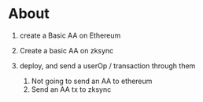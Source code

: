 # About

1. create a Basic AA on Ethereum
2. Create a basic AA on zksync
3. deploy, and send a userOp / transaction through them

   1. Not going to send an AA to ethereum
   2. Send an AA tx to zksync

